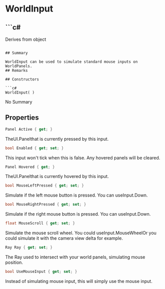 # WorldInput

## ```c#
Derives from object
```

## Summary

WorldInput can be used to simulate standard mouse inputs on WorldPanels.
## Remarks

## Constructors

```c#
WorldInput( ) 
```
No Summary
## Properties

```c#
Panel Active { get; } 
```
TheUI.Panelthat is currently pressed by this input.
```c#
bool Enabled { get; set; } 
```
This input won't tick when this is false.
Any hovered panels will be cleared.
```c#
Panel Hovered { get; } 
```
TheUI.Panelthat is currently hovered by this input.
```c#
bool MouseLeftPressed { get; set; } 
```
Simulate if the left mouse button is pressed.
You can useInput.Down.
```c#
bool MouseRightPressed { get; set; } 
```
Simulate if the right mouse button is pressed.
You can useInput.Down.
```c#
float MouseScroll { get; set; } 
```
Simulate the mouse scroll wheel.
You could useInput.MouseWheelOr you could simulate it with the camera view delta for example.
```c#
Ray Ray { get; set; } 
```
The Ray used to intersect with your world panels, simulating mouse position.
```c#
bool UseMouseInput { get; set; } 
```
Instead of simulating mouse input, this will simply use the mouse input.
